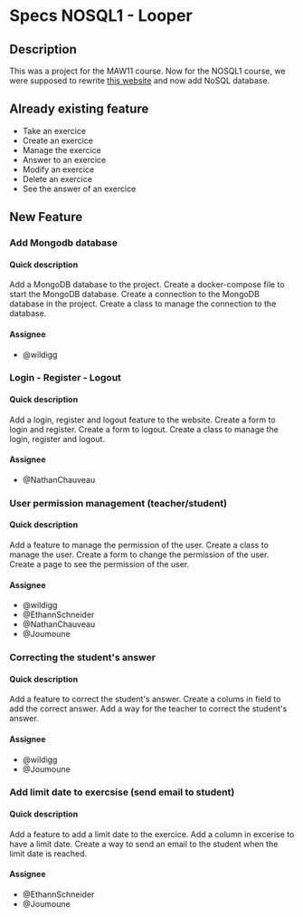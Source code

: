 # Specs NOSQL1 - Looper 
## Description
This was a project for the MAW11 course. Now for the NOSQL1 course, we were supposed to rewrite [this website](https://maw-looper.mycpnv.ch) and now add NoSQL database.

## Already existing feature 
- Take an exercice
- Create an exercice
- Manage the exercice
- Answer to an exercice
- Modify an exercice
- Delete an exercice
- See the answer of an exercice

## New Feature 
### Add Mongodb database
#### Quick description
Add a MongoDB database to the project. Create a docker-compose file to start the MongoDB database. Create a connection to the MongoDB database in the project. Create a class to manage the connection to the database.

#### Assignee
- @wildigg

### Login - Register - Logout
#### Quick description
Add a login, register and logout feature to the website. Create a form to login and register. Create a form to logout. Create a class to manage the login, register and logout.
#### Assignee
- @NathanChauveau


### User permission management (teacher/student)
#### Quick description
Add a feature to manage the permission of the user. Create a class to manage the user. Create a form to change the permission of the user. Create a page to see the permission of the user.

#### Assignee
- @wildigg
- @EthannSchneider
- @NathanChauveau
- @Joumoune

### Correcting the student's answer
#### Quick description
Add a feature to correct the student's answer. Create a colums in field to add the correct answer. Add a way for the teacher to correct the student's answer.

#### Assignee
- @wildigg
- @Joumoune

### Add limit date to exercsise (send email to student)
#### Quick description
Add a feature to add a limit date to the exercice. Add a column in excerise to have a limit date. Create a way to send an email to the student when the limit date is reached.

#### Assignee
- @EthannSchneider
- @Joumoune